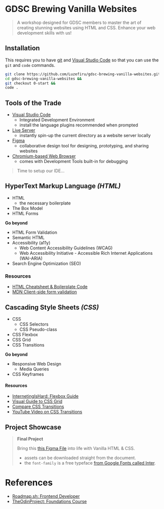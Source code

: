 # GDSC Brewing Vanilla Websites

> A workshop designed for GDSC members to master the art of creating stunning websites using HTML and CSS. Enhance your web development skills with us!

## Installation

This requires you to have [git](https://git-scm.com/downloads) and [Visual Studio Code](https://code.visualstudio.com/download) so that you can use the `git` and `code` commands.

```bash
git clone https://github.com/Luzefiru/gdsc-brewing-vanilla-websites.git &&
cd gdsc-brewing-vanilla-websites &&
git checkout 0-start &&
code .
```

## Tools of the Trade

- [Visual Studio Code](https://code.visualstudio.com/download)
  - Integrated Development Environment
  - install the language plugins recommended when prompted
- [Live Server](https://marketplace.visualstudio.com/items?itemName=ritwickdey.LiveServer)
  - instantly spin-up the current directory as a website server locally
- [Figma](https://www.figma.com/signup)
  - collaborative design tool for designing, prototyping, and sharing websites
- [Chromium-based Web Browser](https://www.google.com/intl/en_ph/chrome/)
  - comes with Development Tools built-in for debugging

> Time to setup our IDE...

## HyperText Markup Language _(HTML)_

- HTML
  - the necessary boilerplate
- The Box Model
- HTML Forms

**Go beyond**

- HTML Form Validation
- Semantic HTML
- Accessibility (a11y)
  - Web Content Accessibility Guidelines (WCAG)
  - Web Accessibility Initiative - Accessible Rich Internet Applications (WAI-ARIA)
- Search Engine Optimization (SEO)

### Resources

- [HTML Cheatsheet & Boilerplate Code](https://htmlcheatsheet.com/)
- [MDN Client-side form validation](https://developer.mozilla.org/en-US/docs/Learn/Forms/Form_validation)

## Cascading Style Sheets _(CSS)_

- CSS
  - CSS Selectors
  - CSS Pseudo-class
- CSS Flexbox
- CSS Grid
- CSS Transitions

**Go beyond**

- Responsive Web Design
  - Media Queries
- CSS Keyframes

#### Resources

- [InternetingIsHard: Flexbox Guide](https://www.internetingishard.com/html-and-css/flexbox/)
- [Visual Guide to CSS Grid](https://webkit.org/blog/7434/css-grid-layout-a-new-layout-module-for-the-web/)
- [Compare CSS Transitions](https://www.cssportal.com/css-cubic-bezier-generator/)
- [YouTube Video on CSS Transitions](https://www.youtube.com/watch?v=8kK-cA99SA0)

## Project Showcase

> **Final Project**
>
> Bring this [this Figma File](https://www.figma.com/file/gzS39Xf8dKuAhxLpnUvcte/GDSC-Brewing-Vanilla-Websites-with-Ian-de-Jesus?type=design&node-id=0%3A1&mode=design&t=a6vqTg5YgwYN9k2W-1) into life with Vanilla HTML & CSS.
>
> - assets can be downloaded straight from the document.
> - the `font-family` is a free typeface [from Google Fonts called Inter](https://fonts.google.com/specimen/Inter).

# References

- [Roadmap.sh: Frontend Developer](https://roadmap.sh/frontend)
- [TheOdinProject: Foundations Course](https://www.theodinproject.com/paths/foundations/courses/foundations)
